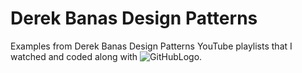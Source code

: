 # Derek Banas Design Patterns
Examples from Derek Banas Design Patterns YouTube playlists that I watched and coded along with
![GitHubLogo](https://cdn0.tnwcdn.com/wp-content/blogs.dir/1/files/2018/03/GitHub-brave-hed-796x418.jpg).
